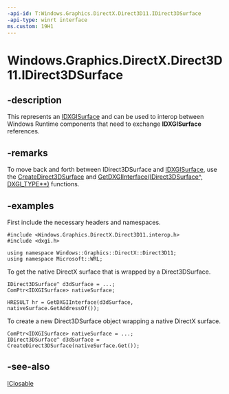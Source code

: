 ```yaml
---
-api-id: T:Windows.Graphics.DirectX.Direct3D11.IDirect3DSurface
-api-type: winrt interface
ms.custom: 19H1
---
```


<!-- Interface syntax.
public interface IDirect3DSurface : Windows.Foundation.IClosable
-->

# Windows.Graphics.DirectX.Direct3D11.IDirect3DSurface

## -description
This represents an [IDXGISurface](/windows/desktop/api/dxgi/nn-dxgi-idxgisurface) and can be used to interop between Windows Runtime components that need to exchange **IDXGISurface** references.

## -remarks
To move back and forth between IDirect3DSurface and [IDXGISurface](/windows/desktop/api/dxgi/nn-dxgi-idxgisurface), use the [CreateDirect3DSurface](windows/win32/api/windows.graphics.directx.direct3d11.interop/nf-windows-graphics-directx-direct3d11-interop-createdirect3dsurface) and [GetDXGIInterface(IDirect3DSurface^, DXGI_TYPE**)](/windows/desktop/api/d3d11/nf-d3d11-d3d11createdevice) functions.

## -examples
First include the necessary headers and namespaces.

```cppcx
#include <Windows.Graphics.DirectX.Direct3D11.interop.h>
#include <dxgi.h>

using namespace Windows::Graphics::DirectX::Direct3D11;
using namespace Microsoft::WRL;
```

To get the native DirectX surface that is wrapped by a Direct3DSurface.

```cppcx
IDirect3DSurface^ d3dSurface = ...;  
ComPtr<IDXGISurface> nativeSurface;

HRESULT hr = GetDXGIInterface(d3dSurface, nativeSurface.GetAddressOf());
```

To create a new Direct3DSurface object wrapping a native DirectX surface.

```cppcx
ComPtr<IDXGISurface> nativeSurface = ...;
IDirect3DSurface^ d3dSurface = CreateDirect3DSurface(nativeSurface.Get());
```

## -see-also
[IClosable](../windows.foundation/iclosable.md)
